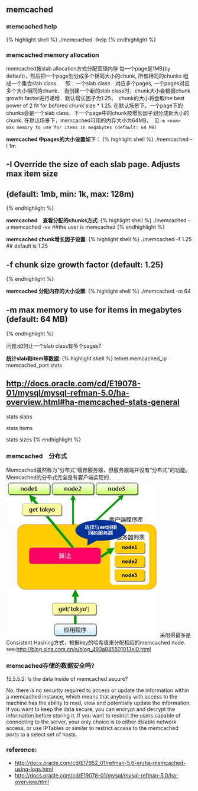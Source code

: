 memcached 
-------------------------

### memcached help
{% highlight shell %}
./memcached -help
{% endhighlight %}

### memcached memory allocation

memcached按slab allocation方式分配管理内存
每一个page是1MB(by default)，然后把一个page划分成多个相同大小的chunk, 所有相同的chunks 组成一个集合slab class．　
即：一个slab class　对应多个pages, 一个pages对应多个大小相同的chunk．
当创建一个新的slab class时，chunk大小会根据chunk growth factor进行递增．默认增长因子为1.25，　chunk的大小将会取the best power of 2 fit for befored chunk'size * 1.25.
在默认场景下，一个page下的chunks会是一个slab class，下一个page中的chunk按增长因子划分成新大小的chunk.
在默认场景下，memcached可用的内存大小为64MB，　见`-m <num>      max memory to use for items in megabytes (default: 64 MB)`


**memcached 中pages的大小设置如下**：
{% highlight shell %}
./memcached -I 1m   
## -I            Override the size of each slab page. Adjusts max item size
##               (default: 1mb, min: 1k, max: 128m)
{% endhighlight %}

**memcached　查看分配的chunks方式**:
{% highlight shell %}
./memcached -u memcached -vv  ##the user is memcached
{% endhighlight %}

**memcached chunk增长因子设置**:
{% highlight shell %}
./memcached -f 1.25  ## default is 1.25
## -f <factor>   chunk size growth factor (default: 1.25)
{% endhighlight %}

**memcached 分配内存的大小设置**:
{% highlight shell %}
./memcached -m 64
## -m <num>      max memory to use for items in megabytes (default: 64 MB)
{% endhighlight %}

问题:如何让一个slab class有多个pages?

**统计slab和item等数据**:
{% highlight shell %}
telnet memcached_ip memcached_port
stats

## http://docs.oracle.com/cd/E19078-01/mysql/mysql-refman-5.0/ha-overview.html#ha-memcached-stats-general
stats slabs

stats items

stats sizes
{% endhighlight %}

### memcached　分布式
Memcached虽然称为“分布式“缓存服务器，但服务器端并没有“分布式”的功能。Memcached的分布式完全是有客户端实现的．
![image](images/memcached-distribute.jpeg)
采用得最多是Consistent Hashing方式，根据key的哈希值来分配相应的memcached node. see:http://blog.sina.com.cn/s/blog_493a845501013ei0.html

### memcached存储的数据安全吗?
15.5.5.2: Is the data inside of memcached secure?

No, there is no security required to access or update the information within a memcached instance, which means that anybody with access to the machine has the ability to read, view and potentially update the information. If you want to keep the data secure, you can encrypt and decrypt the information before storing it. If you want to restrict the users capable of connecting to the server, your only choice is to either disable network access, or use IPTables or similar to restrict access to the memcached ports to a select set of hosts. 


### reference:
+ http://docs.oracle.com/cd/E17952_01/refman-5.6-en/ha-memcached-using-logs.html
+ http://docs.oracle.com/cd/E19078-01/mysql/mysql-refman-5.0/ha-overview.html
